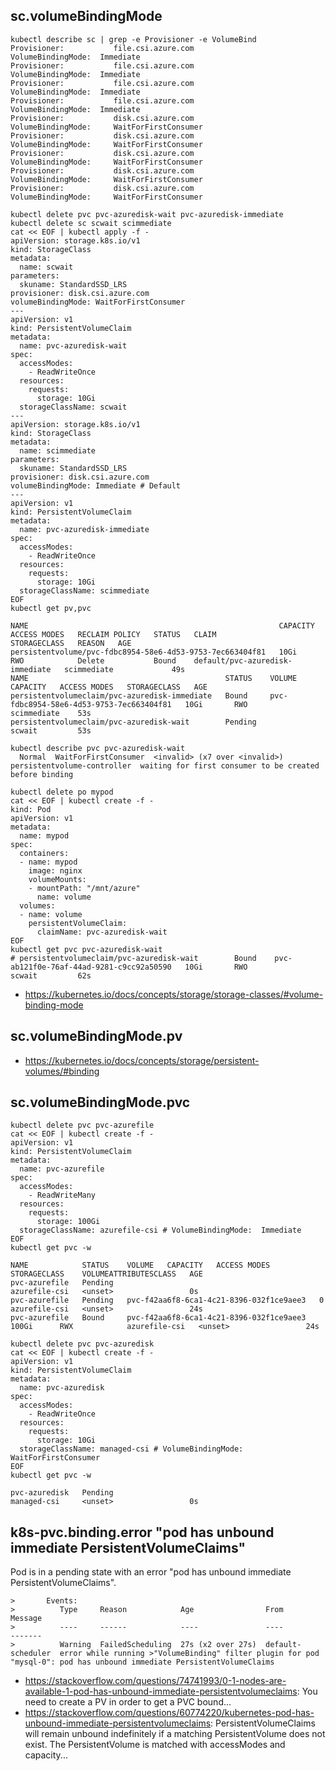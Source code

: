 ## sc.volumeBindingMode

```
kubectl describe sc | grep -e Provisioner -e VolumeBind
Provisioner:           file.csi.azure.com
VolumeBindingMode:  Immediate
Provisioner:           file.csi.azure.com
VolumeBindingMode:  Immediate
Provisioner:           file.csi.azure.com
VolumeBindingMode:  Immediate
Provisioner:           file.csi.azure.com
VolumeBindingMode:  Immediate
Provisioner:           disk.csi.azure.com
VolumeBindingMode:     WaitForFirstConsumer
Provisioner:           disk.csi.azure.com
VolumeBindingMode:     WaitForFirstConsumer
Provisioner:           disk.csi.azure.com
VolumeBindingMode:     WaitForFirstConsumer
Provisioner:           disk.csi.azure.com
VolumeBindingMode:     WaitForFirstConsumer
Provisioner:           disk.csi.azure.com
VolumeBindingMode:     WaitForFirstConsumer
```

```
kubectl delete pvc pvc-azuredisk-wait pvc-azuredisk-immediate
kubectl delete sc scwait scimmediate
cat << EOF | kubectl apply -f -
apiVersion: storage.k8s.io/v1
kind: StorageClass
metadata:
  name: scwait
parameters:
  skuname: StandardSSD_LRS
provisioner: disk.csi.azure.com
volumeBindingMode: WaitForFirstConsumer
---
apiVersion: v1
kind: PersistentVolumeClaim
metadata:
  name: pvc-azuredisk-wait
spec:
  accessModes:
    - ReadWriteOnce
  resources:
    requests:
      storage: 10Gi
  storageClassName: scwait
---
apiVersion: storage.k8s.io/v1
kind: StorageClass
metadata:
  name: scimmediate
parameters:
  skuname: StandardSSD_LRS
provisioner: disk.csi.azure.com
volumeBindingMode: Immediate # Default
---
apiVersion: v1
kind: PersistentVolumeClaim
metadata:
  name: pvc-azuredisk-immediate
spec:
  accessModes:
    - ReadWriteOnce
  resources:
    requests:
      storage: 10Gi
  storageClassName: scimmediate
EOF
kubectl get pv,pvc

NAME                                                        CAPACITY   ACCESS MODES   RECLAIM POLICY   STATUS   CLAIM                             STORAGECLASS   REASON   AGE
persistentvolume/pvc-fdbc8954-58e6-4d53-9753-7ec663404f81   10Gi       RWO            Delete           Bound    default/pvc-azuredisk-immediate   scimmediate             49s
NAME                                            STATUS    VOLUME                                     CAPACITY   ACCESS MODES   STORAGECLASS   AGE
persistentvolumeclaim/pvc-azuredisk-immediate   Bound     pvc-fdbc8954-58e6-4d53-9753-7ec663404f81   10Gi       RWO            scimmediate    53s
persistentvolumeclaim/pvc-azuredisk-wait        Pending                                                                        scwait         53s

kubectl describe pvc pvc-azuredisk-wait
  Normal  WaitForFirstConsumer  <invalid> (x7 over <invalid>)  persistentvolume-controller  waiting for first consumer to be created before binding
```  

```
kubectl delete po mypod
cat << EOF | kubectl create -f -
kind: Pod
apiVersion: v1
metadata:
  name: mypod
spec:
  containers:
  - name: mypod
    image: nginx
    volumeMounts:
    - mountPath: "/mnt/azure"
      name: volume
  volumes:
  - name: volume
    persistentVolumeClaim:
      claimName: pvc-azuredisk-wait
EOF
kubectl get pvc pvc-azuredisk-wait
# persistentvolumeclaim/pvc-azuredisk-wait        Bound    pvc-ab121f0e-76af-44ad-9281-c9cc92a50590   10Gi       RWO            scwait         62s
```
  
- https://kubernetes.io/docs/concepts/storage/storage-classes/#volume-binding-mode

## sc.volumeBindingMode.pv

- https://kubernetes.io/docs/concepts/storage/persistent-volumes/#binding

## sc.volumeBindingMode.pvc

```
kubectl delete pvc pvc-azurefile
cat << EOF | kubectl create -f -
apiVersion: v1
kind: PersistentVolumeClaim
metadata:
  name: pvc-azurefile
spec:
  accessModes:
    - ReadWriteMany
  resources:
    requests:
      storage: 100Gi
  storageClassName: azurefile-csi # VolumeBindingMode:  Immediate
EOF
kubectl get pvc -w

NAME            STATUS    VOLUME   CAPACITY   ACCESS MODES   STORAGECLASS    VOLUMEATTRIBUTESCLASS   AGE
pvc-azurefile   Pending                                      azurefile-csi   <unset>                 0s
pvc-azurefile   Pending   pvc-f42aa6f8-6ca1-4c21-8396-032f1ce9aee3   0                         azurefile-csi   <unset>                 24s
pvc-azurefile   Bound     pvc-f42aa6f8-6ca1-4c21-8396-032f1ce9aee3   100Gi      RWX            azurefile-csi   <unset>                 24s

kubectl delete pvc pvc-azuredisk
cat << EOF | kubectl create -f -
apiVersion: v1
kind: PersistentVolumeClaim
metadata:
  name: pvc-azuredisk
spec:
  accessModes:
    - ReadWriteOnce
  resources:
    requests:
      storage: 10Gi
  storageClassName: managed-csi # VolumeBindingMode:     WaitForFirstConsumer
EOF
kubectl get pvc -w

pvc-azuredisk   Pending                                                                        managed-csi     <unset>                 0s
```

## k8s-pvc.binding.error "pod has unbound immediate PersistentVolumeClaims"

Pod is in a pending state with an error "pod has unbound immediate PersistentVolumeClaims".

```
>       Events:
>          Type     Reason            Age                From               Message
>          ----     ------            ----               ----               -------
>          Warning  FailedScheduling  27s (x2 over 27s)  default-scheduler  error while running >"VolumeBinding" filter plugin for pod "mysql-0": pod has unbound immediate PersistentVolumeClaims
```

- https://stackoverflow.com/questions/74741993/0-1-nodes-are-available-1-pod-has-unbound-immediate-persistentvolumeclaims: You need to create a PV in order to get a PVC bound...
- https://stackoverflow.com/questions/60774220/kubernetes-pod-has-unbound-immediate-persistentvolumeclaims: PersistentVolumeClaims will remain unbound indefinitely if a matching PersistentVolume does not exist. The PersistentVolume is matched with accessModes and capacity...
